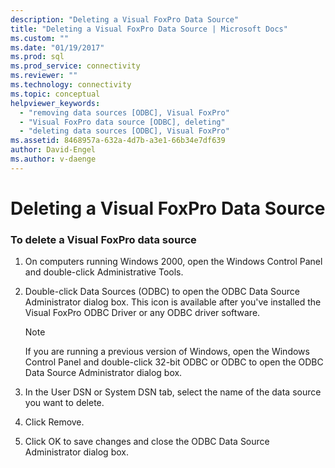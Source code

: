 ```yaml
---
description: "Deleting a Visual FoxPro Data Source"
title: "Deleting a Visual FoxPro Data Source | Microsoft Docs"
ms.custom: ""
ms.date: "01/19/2017"
ms.prod: sql
ms.prod_service: connectivity
ms.reviewer: ""
ms.technology: connectivity
ms.topic: conceptual
helpviewer_keywords: 
  - "removing data sources [ODBC], Visual FoxPro"
  - "Visual FoxPro data source [ODBC], deleting"
  - "deleting data sources [ODBC], Visual FoxPro"
ms.assetid: 8468957a-632a-4d7b-a3e1-66b34e7df639
author: David-Engel
ms.author: v-daenge
---
```

# Deleting a Visual FoxPro Data Source
### To delete a Visual FoxPro data source  
  
1.  On computers running Windows 2000, open the Windows Control Panel and double-click Administrative Tools.  
  
2.  Double-click Data Sources (ODBC) to open the ODBC Data Source Administrator dialog box. This icon is available after you've installed the Visual FoxPro ODBC Driver or any ODBC driver software.  
  
    > [!NOTE]  
    >  If you are running a previous version of Windows, open the Windows Control Panel and double-click 32-bit ODBC or ODBC to open the ODBC Data Source Administrator dialog box.  
  
3.  In the User DSN or System DSN tab, select the name of the data source you want to delete.  
  
4.  Click Remove.  
  
5.  Click OK to save changes and close the ODBC Data Source Administrator dialog box.

